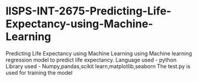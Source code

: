 # llSPS-INT-2675-Predicting-Life-Expectancy-using-Machine-Learning
Predicting Life Expectancy using Machine Learning
using Machine learning regression model to predict life expectancy.
Language used - python
Library used - Numpy,pandas,scikit learn,matplotlib,seaborn
The test.py is used for training the model
